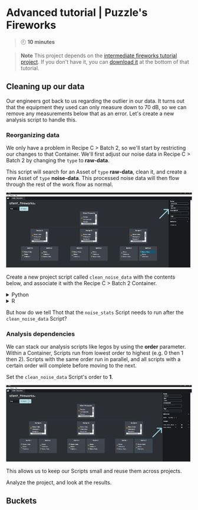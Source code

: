 # Advanced tutorial | Puzzle's Fireworks
> :clock9: **10 minutes**

> **Note**
> This project depends on the [intermediate fireworks tutorial project](/beginner/fireworks).
> If you don't have it, you can [download it](/intermediate/fireworks#adjusting-workflows) at the bottom of that tutorial.

## Cleaning up our data
Our engineers got back to us regarding the outlier in our data.
It turns out that the equipment they used can only measure down to 70 dB, so we
can remove any measurements below that as an error.
Let's create a new analysis script to handle this.

### Reorganizing data
We only have a problem in Recipe C > Batch 2, so we'll start by restricting our changes to that Container.
We'll first adjust our noise data in Recipe C > Batch 2 by changing the `type` to **raw-data**.

This script will search for an Asset of `type` **raw-data**, clean it, and create a new Asset of `type` **noise-data**.
This processed noise data will then flow through the rest of the work flow as normal.

![Adjusting the workflow to clean data](images/adjusting_workflow.png)

Create a new project script called `clean_noise_data` with the contents below, and associate it with the Recipe C > Batch 2 Container.
<details>
<summary>Python</summary>

```python
# import libraries
import pandas as pd
import thot

# initialize thot database
db = thot.Database(dev_root="/absolute/path/to/silent_fireworks/data/Recipe C/Batch 2")

# get data
noise_data = db.find_asset(type="raw-data")
df = pd.read_csv(noise_data.file, index_col=0);

# remove invalid data
clean_df = df[df > 70].dropna()

# save cleaned data
data_path = db.add_asset(
    "noise_data-cleaned.csv",
    name="Noise Data - Cleaned",
    type="noise_data",
    tags=["cleaned"] # tag the data as cleaned for future reference
)

clean_df.to_csv(data_path)
```
</details>
<details>
<summary>R</summary>

</details>

But how do we tell Thot that the `noise_stats` Script needs to run after the `clean_noise_data` Script?

### Analysis dependencies
We can stack our analysis scripts like legos by using the **order** parameter. Within a Container, Scripts run from lowest order to highest (e.g. 0 then 1 then 2). Scripts with the same order run in parallel, and all scripts with a certain order will complete before moving to the next.

Set the `clean_noise_data` Script's order to **1**.

![Setting a Script's priority](images/setting_priority.png)

This allows us to keep our Scripts small and reuse them across projects.

Analyze the project, and look at the results.

## Buckets

